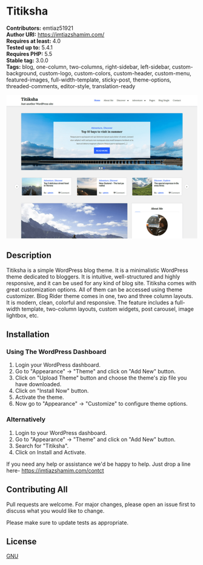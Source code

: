 # Titiksha

**Contributors:** emtiaz51921  
**Author URI:** https://imtiazshamim.com/  
**Requires at least:** 4.0  
**Tested up to:** 5.4.1  
**Requires PHP:** 5.5  
**Stable tag:** 3.0.0  
**Tags:** blog, one-column, two-columns, right-sidebar, left-sidebar, custom-background, custom-logo, custom-colors, custom-header, custom-menu, featured-images, full-width-template, sticky-post, theme-options, threaded-comments, editor-style, translation-ready  

![header](https://raw.githubusercontent.com/emtiaz51921/Titiksha/master/screenshot.png)

## Description

Titiksha is a simple WordPress blog theme. It is a minimalistic WordPress theme dedicated to bloggers. It is intuitive, well-structured and highly responsive, and it can be used for any kind of blog site. Titiksha comes with great customization options. All of them can be accessed using theme customizer. Blog Rider theme comes in one, two and three column layouts. It is modern, clean, colorful and responsive. The feature includes a full-width template, two-column layouts, custom widgets, post carousel, image lightbox, etc.



## Installation

### Using The WordPress Dashboard

1. Login your WordPress dashboard.
2. Go to "Appearance" -> "Theme" and click on "Add New" button.
3. Click on "Upload Theme" button and choose the theme's zip file you have downloaded.
4. Click on "Install Now" button.
5. Activate the theme.
6. Now go to "Appearance" -> "Customize" to configure theme options.

### Alternatively

1. Login to your WordPress dashboard.
2. Go to "Appearance" -> "Theme" and click on "Add New" button.
3. Search for "Titiksha".
4. Click on Install and Activate.

If you need any help or assistance we'd be happy to help. Just drop a line here- https://imtiazshamim.com/contct

## Contributing All

Pull requests are welcome. For major changes, please open an issue first to discuss what you would like to change.

Please make sure to update tests as appropriate.

## License

[GNU](https://www.gnu.org/licenses/gpl-3.0.en.html)
